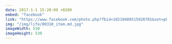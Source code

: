 ```yaml
---
date: 2017-1-1 15:20:09 +0200
embed: "facebook"
link: "https://www.facebook.com/photo.php?fbid=10210489515928701&set=pb.1068972401.-2207520000.1491385255.&type=3&theater"
img: "/img/life/00310_item.md.jpg"
imageWidth: 530
imageHeight: 530
---
```

